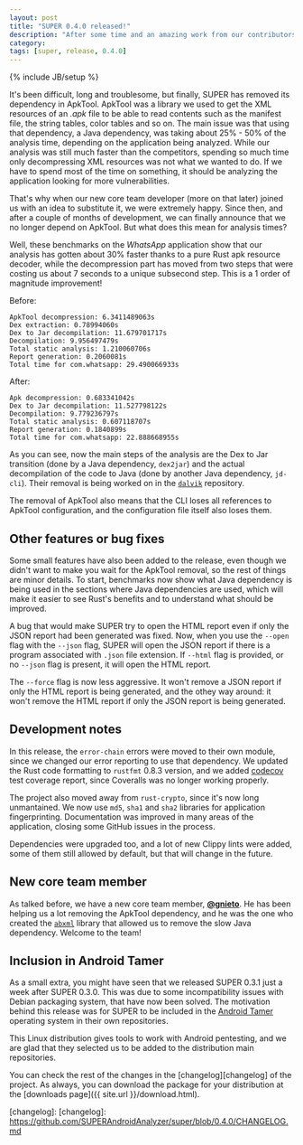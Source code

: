 ```yaml
---
layout: post
title: "SUPER 0.4.0 released!"
description: "After some time and an amazing work from our contributors, here we have SUPER 0.4.0 without the APKTool dependency"
category:
tags: [super, release, 0.4.0]
---
```

{% include JB/setup %}

It's been difficult, long and troublesome, but finally, SUPER has removed its dependency in ApkTool.
ApkTool was a library we used to get the XML resources of an *.apk* file to be able to read contents
such as the manifest file, the string tables, color tables and so on. The main issue was that using
that dependency, a Java dependency, was taking about 25% - 50% of the analysis time, depending on
the application being analyzed. While our analysis was still much faster than the competitors,
spending so much time only decompressing XML resources was not what we wanted to do. If we have to
spend most of the time on something, it should be analyzing the application looking for more
vulnerabilities.

That's why when our new core team developer (more on that later) joined us with an idea to
substitute it, we were extremely happy. Since then, and after a couple of months of development, we
can finally announce that we no longer depend on ApkTool. But what does this mean for analysis
times?

Well, these benchmarks on the *WhatsApp* application show that our analysis has gotten about 30%
faster thanks to a pure Rust apk resource decoder, while the decompression part has moved from two
steps that were costing us about 7 seconds to a unique subsecond step. This is a 1 order of
magnitude improvement!

Before:
```text
ApkTool decompression: 6.3411489063s
Dex extraction: 0.78994060s
Dex to Jar decompilation: 11.679701717s
Decompilation: 9.956497479s
Total static analysis: 1.210060706s
Report generation: 0.2060081s
Total time for com.whatsapp: 29.490066933s
```

After:
```text
Apk decompression: 0.683341042s
Dex to Jar decompilation: 11.527798122s
Decompilation: 9.779236797s
Total static analysis: 0.607118707s
Report generation: 0.1840899s
Total time for com.whatsapp: 22.888668955s
```

As you can see, now the main steps of the analysis are the Dex to Jar transition (done by a Java
dependency, `dex2jar`) and the actual decompilation of the code to Java (done by another Java
dependency, `jd-cli`). Their removal is being worked on in the [`dalvik`][dalvik] repository.

The removal of ApkTool also means that the CLI loses all references to ApkTool configuration, and
the configuration file itself also loses them.

## Other features or bug fixes

Some small features have also been added to the release, even though we didn't want to make you wait
for the ApkTool removal, so the rest of things are minor details. To start, benchmarks now show what
Java dependency is being used in the sections where Java dependencies are used, which will make it
easier to see Rust's benefits and to understand what should be improved.

A bug that would make SUPER try to open the HTML report even if only the JSON report had been
generated was fixed. Now, when you use the `--open` flag with the `--json` flag, SUPER will open
the JSON report if there is a program associated with `.json` file extension. If `--html` flag is
provided, or no `--json` flag is present, it will open the HTML report.

The `--force` flag is now less aggressive. It won't remove a JSON report if only the HTML report is
being generated, and the othey way around: it won't remove the HTML report if only the JSON report
is being generated.

## Development notes

In this release, the `error-chain` errors were moved to their own module, since we changed our error
reporting to use that dependency. We updated the Rust code formatting to `rustfmt` 0.8.3 version,
and we added [codecov][codecov] test coverage report, since Coveralls was no longer working
properly.

The project also moved away from `rust-crypto`, since it's now long unmantained. We now use `md5`,
`sha1` and `sha2` libraries for application fingerprinting. Documentation was improved in many areas
of the application, closing some GitHub issues in the process.

Dependencies were upgraded too, and a lot of new Clippy lints were added, some of them still allowed
by default, but that will change in the future.

## New core team member

As talked before, we have a new core team member, [**@gnieto**][gh_gnieto]. He has been helping us a
lot removing the ApkTool dependency, and he was the one who created the [`abxml`][abxml] library
that allowed us to remove the slow Java dependency. Welcome to the team!

## Inclusion in Android Tamer

As a small extra, you might have seen that we released SUPER 0.3.1 just a week after SUPER 0.3.0.
This was due to some incompatibility issues with Debian packaging system, that have now been solved.
The motivation behind this release was for SUPER to be included in the [Android Tamer][a_tamer]
operating system in their own repositories.

This Linux distribution gives tools to work with Android pentesting, and we are glad that they
selected us to be added to the distribution main repositories.

You can check the rest of the changes in the [changelog][changelog] of the project. As always, you
can download the package for your distribution at the
[downloads page]({{ site.url }}/download.html).

[dalvik]: https://github.com/SUPERAndroidAnalyzer/dalvik
[codecov]: https://codecov.io/gh/SUPERAndroidAnalyzer/super
[gh_gnieto]: https://github.com/gnieto
[abxml]: https://github.com/gnieto/abxml-rs
[a_tamer]: https://androidtamer.com/
[changelog]: [changelog]: https://github.com/SUPERAndroidAnalyzer/super/blob/0.4.0/CHANGELOG.md
